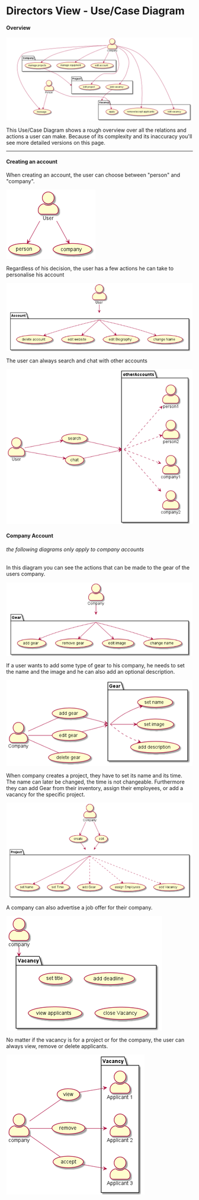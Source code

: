 # Directors View - Use/Case Diagram
#### Overview
![UseCaseDiagram](img/ucd_big.png)

This Use/Case Diagram shows a rough overview over all the relations and actions a user can make. 
Because of its complexity and its inaccuracy you'll see more detailed versions on this page.

---
#### Creating an account

When creating an account, the user can choose between "person" and "company".

![UseCaseDiagram](img/ucd1.png)

Regardless of his decision, the user has a few actions he can take to personalise his account

![UseCaseDiagram](img/ucd2.png)

The user can always search and chat with other accounts

![UseCaseDiagram](img/ucd2-5.png)

#### Company Account
###### the following diagrams only apply to company accounts

In this diagram you can see the actions that can be made to the gear of the users company.

![UseCaseDiagram](img/ucd3.png)

If a user wants to add some type of gear to his company, he needs to set the name and the image
and he can also add an optional description.

![UseCaseDiagram](img/ucd4.png)

When company creates a project, they have to set its name and its time.
The name can later be changed, the time is not changeable. Furthermore they can add Gear from their inventory, assign their employees,
or add a vacancy for the specific project.

![UseCaseDiagram](img/ucd5.png)

A company can also advertise a job offer for their company.

![UseCaseDiagram](img/ucd6.png)

No matter if the vacancy is for a project or for the company, the user can always view, remove or delete applicants.

![UseCaseDiagram](img/ucd7.png)
